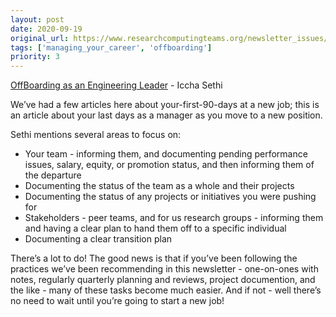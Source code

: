 ```yaml
---
layout: post
date: 2020-09-19
original_url: https://www.researchcomputingteams.org/newsletter_issues/0042
tags: ['managing_your_career', 'offboarding']
priority: 3
---
```


<!-- markdownlint-disable MD033 -->
<!-- markdownlint-disable MD041 -->
<!-- markdownlint-disable MD049 -->

[OffBoarding as an Engineering Leader](https://medium.com/@IcchaSethi/offboarding-as-a-manager-4dd2454eb9dd) - Iccha Sethi

We’ve had a few articles here about your-first-90-days at a new job; this is an article about your last days as a manager as you move to a new position.

Sethi mentions several areas to focus on:

- Your team - informing them, and documenting pending performance issues, salary, equity, or promotion status, and then informing them of the departure
- Documenting the status of the team as a whole and their projects
- Documenting the status of any projects or initiatives you were pushing for
- Stakeholders - peer teams, and for us research groups - informing them and having a clear plan to hand them off to a specific individual
- Documenting a clear transition plan

There’s a lot to do!  The good news is that if you’ve been following the practices we’ve been recommending in this newsletter - one-on-ones with notes, regularly quarterly planning and reviews, project documention, and the like - many of these tasks become much easier.  And if not - well there’s no need to wait until you’re going to start a new job!